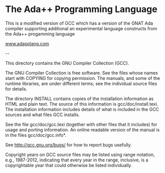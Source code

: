 The Ada++ Programming Language
==============================

This is a modified version of GCC which has a version of the GNAT Ada compiler supporting additional an experimental language constructs from the Ada++ progamming language

www.adapplang.com

--

This directory contains the GNU Compiler Collection (GCC).

The GNU Compiler Collection is free software.  See the files whose
names start with COPYING for copying permission.  The manuals, and
some of the runtime libraries, are under different terms; see the
individual source files for details.

The directory INSTALL contains copies of the installation information
as HTML and plain text.  The source of this information is
gcc/doc/install.texi.  The installation information includes details
of what is included in the GCC sources and what files GCC installs.

See the file gcc/doc/gcc.texi (together with other files that it
includes) for usage and porting information.  An online readable
version of the manual is in the files gcc/doc/gcc.info*.

See http://gcc.gnu.org/bugs/ for how to report bugs usefully.

Copyright years on GCC source files may be listed using range
notation, e.g., 1987-2012, indicating that every year in the range,
inclusive, is a copyrightable year that could otherwise be listed
individually.

